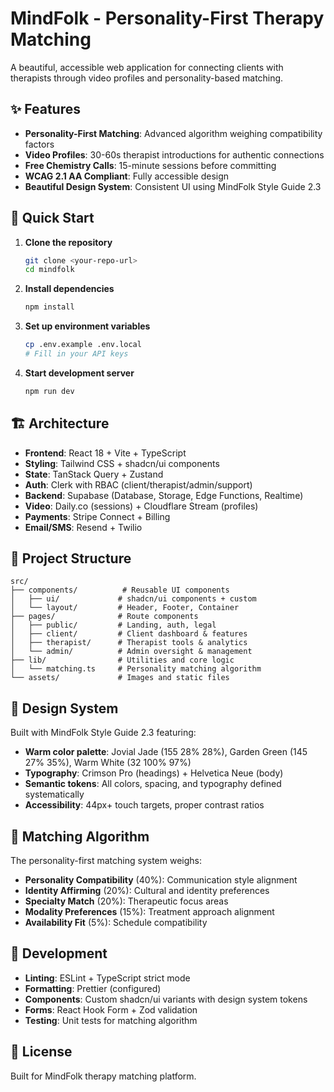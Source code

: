 # MindFolk - Personality-First Therapy Matching

A beautiful, accessible web application for connecting clients with therapists through video profiles and personality-based matching.

## ✨ Features

- **Personality-First Matching**: Advanced algorithm weighing compatibility factors
- **Video Profiles**: 30-60s therapist introductions for authentic connections
- **Free Chemistry Calls**: 15-minute sessions before committing
- **WCAG 2.1 AA Compliant**: Fully accessible design
- **Beautiful Design System**: Consistent UI using MindFolk Style Guide 2.3

## 🚀 Quick Start

1. **Clone the repository**
   ```bash
   git clone <your-repo-url>
   cd mindfolk
   ```

2. **Install dependencies**
   ```bash
   npm install
   ```

3. **Set up environment variables**
   ```bash
   cp .env.example .env.local
   # Fill in your API keys
   ```

4. **Start development server**
   ```bash
   npm run dev
   ```

## 🏗️ Architecture

- **Frontend**: React 18 + Vite + TypeScript
- **Styling**: Tailwind CSS + shadcn/ui components
- **State**: TanStack Query + Zustand
- **Auth**: Clerk with RBAC (client/therapist/admin/support)
- **Backend**: Supabase (Database, Storage, Edge Functions, Realtime)
- **Video**: Daily.co (sessions) + Cloudflare Stream (profiles)
- **Payments**: Stripe Connect + Billing
- **Email/SMS**: Resend + Twilio

## 📁 Project Structure

```
src/
├── components/          # Reusable UI components
│   ├── ui/             # shadcn/ui components + custom
│   └── layout/         # Header, Footer, Container
├── pages/              # Route components
│   ├── public/         # Landing, auth, legal
│   ├── client/         # Client dashboard & features
│   ├── therapist/      # Therapist tools & analytics
│   └── admin/          # Admin oversight & management
├── lib/                # Utilities and core logic
│   └── matching.ts     # Personality matching algorithm
└── assets/             # Images and static files
```

## 🎨 Design System

Built with MindFolk Style Guide 2.3 featuring:
- **Warm color palette**: Jovial Jade (155 28% 28%), Garden Green (145 27% 35%), Warm White (32 100% 97%)
- **Typography**: Crimson Pro (headings) + Helvetica Neue (body)
- **Semantic tokens**: All colors, spacing, and typography defined systematically
- **Accessibility**: 44px+ touch targets, proper contrast ratios

## 🧠 Matching Algorithm

The personality-first matching system weighs:
- **Personality Compatibility** (40%): Communication style alignment
- **Identity Affirming** (20%): Cultural and identity preferences
- **Specialty Match** (20%): Therapeutic focus areas
- **Modality Preferences** (15%): Treatment approach alignment
- **Availability Fit** (5%): Schedule compatibility

## 🔧 Development

- **Linting**: ESLint + TypeScript strict mode
- **Formatting**: Prettier (configured)
- **Components**: Custom shadcn/ui variants with design system tokens
- **Forms**: React Hook Form + Zod validation
- **Testing**: Unit tests for matching algorithm

## 📝 License

Built for MindFolk therapy matching platform.